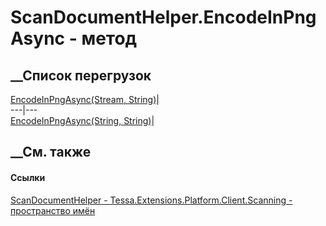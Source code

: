 # ScanDocumentHelper.EncodeInPngAsync - метод
##  __Список перегрузок
[EncodeInPngAsync(Stream,
String)](M_Tessa_Extensions_Platform_Client_Scanning_ScanDocumentHelper_EncodeInPngAsync.htm)|  
---|---  
[EncodeInPngAsync(String,
String)](M_Tessa_Extensions_Platform_Client_Scanning_ScanDocumentHelper_EncodeInPngAsync_1.htm)|  
## __См. также
#### Ссылки
[ScanDocumentHelper -
](T_Tessa_Extensions_Platform_Client_Scanning_ScanDocumentHelper.htm)
[Tessa.Extensions.Platform.Client.Scanning - пространство
имён](N_Tessa_Extensions_Platform_Client_Scanning.htm)
